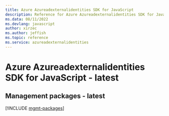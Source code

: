 ```yaml
---
title: Azure Azureadexternalidentities SDK for JavaScript
description: Reference for Azure Azureadexternalidentities SDK for JavaScript
ms.data: 08/11/2022
ms.devlang: javascript
author: xirzec
ms.author: jeffish
ms.topic: reference
ms.service: azureadexternalidentities
---
```

# Azure Azureadexternalidentities SDK for JavaScript - latest

## Management packages - latest
[!INCLUDE [mgmt-packages](azureadexternalidentities-mgmt-index.md)]